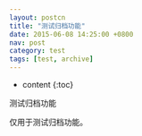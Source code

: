 ```yaml
---
layout: postcn
title: "测试归档功能"
date: 2015-06-08 14:25:00 +0800
nav: post
category: test
tags: [test, archive]
---
```


* content
{:toc}

测试归档功能
<!-- more -->
<p>仅用于测试归档功能。</p>
